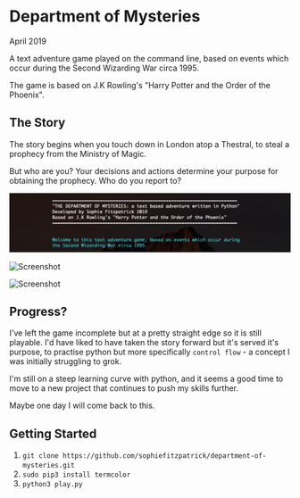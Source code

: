 # Department of Mysteries

April 2019

A text adventure game played on the command line, based on events which occur during the Second Wizarding War circa 1995.

The game is based on J.K Rowling's "Harry Potter and the Order of the Phoenix".


## The Story

The story begins when you touch down in London atop a Thestral, to steal a prophecy from the Ministry of Magic.

But who are you? Your decisions and actions determine your purpose for obtaining the prophecy. Who do you report to?

![Screenshot](screenshots/introduction.png)

![Screenshot](screenshots/love_room.png)

![Screenshot](screenshots/dead.png)


## Progress?

I've left the game incomplete but at a pretty straight edge so it is still playable. I'd have liked to have taken the story forward but it's served it's purpose, to practise python but more specifically `control flow` -  a concept I was initially struggling to grok.

I'm still on a steep learning curve with python, and it seems a good time to move to a new project that continues to push my skills further.

Maybe one day I will come back to this.


## Getting Started

1. `git clone https://github.com/sophiefitzpatrick/department-of-mysteries.git`
2. `sudo pip3 install termcolor`
3. `python3 play.py`
